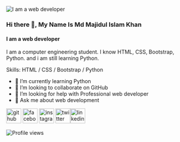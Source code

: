 ![I am a web developer](https://pbs.twimg.com/profile_banners/1566711047264018433/1662373417/600x200)

### Hi there 👋, My Name Is Md Majidul Islam Khan
#### I am a web developer


I am a computer engineering student. I know HTML, CSS, Bootstrap,  Python. and i am still learning Python.

Skills: HTML / CSS / Bootstrap / Python

- 🌱 I’m currently learning Python 
- 👯 I’m looking to collaborate on GitHub 
- 🤔 I’m looking for help with Professional web developer 
- 💬 Ask me about web development 


[<img src='https://cdn.jsdelivr.net/npm/simple-icons@3.0.1/icons/github.svg' alt='github' height='40'>](https://github.com/majidulkhan)  [<img src='https://cdn.jsdelivr.net/npm/simple-icons@3.0.1/icons/facebook.svg' alt='facebook' height='40'>](https://www.facebook.com/https://www.facebook.com/mdmajidul.khan.564)  [<img src='https://cdn.jsdelivr.net/npm/simple-icons@3.0.1/icons/instagram.svg' alt='instagram' height='40'>](https://www.instagram.com/https://www.instagram.com/mdmajidulislamkhan//)  [<img src='https://cdn.jsdelivr.net/npm/simple-icons@3.0.1/icons/twitter.svg' alt='twitter' height='40'>](https://twitter.com/https://twitter.com/MdMajidulKhan10)[<img src='https://cdn.jsdelivr.net/npm/simple-icons@3.0.1/icons/linkedin.svg' alt='linkedin' height='40'>](https://linkedin.com/https://linkedin.com/in/md-majidul-islam-khan)

![Profile views](https://gpvc.arturio.dev/majidulkhan)  
